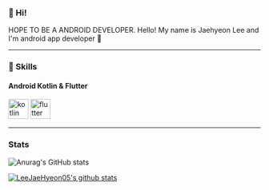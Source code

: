 <!--<img src="https://capsule-render.vercel.app/api?type=waving&color=gradient&text=이재현&fontSize=90" />-->

### 👋 Hi! 
HOPE TO BE A ANDROID DEVELOPER. 
Hello! My name is Jaehyeon  Lee and I'm android app developer 📱

---

### 💪 Skills
<h4> Android Kotlin & Flutter </h4>
<div>
<img src="https://www.vectorlogo.zone/logos/kotlinlang/kotlinlang-icon.svg" alt="kotlin" width="40" height="40"/>
<img src="https://www.vectorlogo.zone/logos/flutterio/flutterio-icon.svg" alt="flutter" width="40" height="40"/> 
</div>

 ---


### Stats

![Anurag's GitHub stats](https://github-readme-stats.vercel.app/api?username=LeeJaeHyeon05&show_icons=true&theme=tokyonight)
  
[![LeeJaeHyeon05's github stats](https://github-readme-stats.vercel.app/api/top-langs/?username=LeeJaeHyeon05&show_icons=true&theme=tokyonight&hide_border=true&title_color=4BC4F2&icon_color=004386&layout=compact)](https://github.com/LeeJaeHyeon05)
